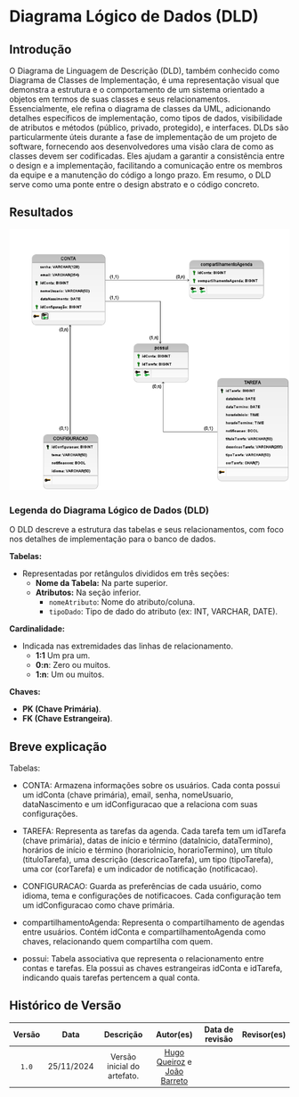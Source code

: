 # Diagrama Lógico de Dados (DLD)

## Introdução

O Diagrama de Linguagem de Descrição (DLD), também conhecido como Diagrama de Classes de Implementação, é uma representação visual que demonstra a estrutura e o comportamento de um sistema orientado a objetos em termos de suas classes e seus relacionamentos. Essencialmente, ele refina o diagrama de classes da UML, adicionando detalhes específicos de implementação, como tipos de dados, visibilidade de atributos e métodos (público, privado, protegido), e interfaces. DLDs são particularmente úteis durante a fase de implementação de um projeto de software, fornecendo aos desenvolvedores uma visão clara de como as classes devem ser codificadas. Eles ajudam a garantir a consistência entre o design e a implementação, facilitando a comunicação entre os membros da equipe e a manutenção do código a longo prazo. Em resumo, o DLD serve como uma ponte entre o design abstrato e o código concreto.

## Resultados

<center>

![DLD](./Logico.png)

</center>

### Legenda do Diagrama Lógico de Dados (DLD)

O DLD descreve a estrutura das tabelas e seus relacionamentos, com foco nos detalhes de implementação para o banco de dados.

**Tabelas:**

* Representadas por retângulos divididos em três seções:
    * **Nome da Tabela:** Na parte superior.
    * **Atributos:** Na seção inferior.
        * `nomeAtributo`: Nome do atributo/coluna.
        * `tipoDado`: Tipo de dado do atributo (ex: INT, VARCHAR, DATE).

**Cardinalidade:**

* Indicada nas extremidades das linhas de relacionamento.
    * **1:1** Um pra um.
    * **0:n**: Zero ou muitos.
    * **1:n**: Um ou muitos.

**Chaves:**

* **PK (Chave Primária)**.
* **FK (Chave Estrangeira)**.

## Breve explicação

Tabelas:

- CONTA: Armazena informações sobre os usuários. Cada conta possui um idConta (chave primária), email, senha, nomeUsuario, dataNascimento e um idConfiguracao que a relaciona com suas configurações.

- TAREFA: Representa as tarefas da agenda. Cada tarefa tem um idTarefa (chave primária), datas de início e término (dataInicio, dataTermino), horários de início e término (horarioInicio, horarioTermino), um título (tituloTarefa), uma descrição (descricaoTarefa), um tipo (tipoTarefa), uma cor (corTarefa) e um indicador de notificação (notificacao).

- CONFIGURACAO: Guarda as preferências de cada usuário, como idioma, tema e configurações de notificacoes. Cada configuração tem um idConfiguracao como chave primária.

- compartilhamentoAgenda: Representa o compartilhamento de agendas entre usuários. Contém idConta e compartilhamentoAgenda como chaves, relacionando quem compartilha com quem.

- possui: Tabela associativa que representa o relacionamento entre contas e tarefas. Ela possui as chaves estrangeiras idConta e idTarefa, indicando quais tarefas pertencem a qual conta.



## Histórico de Versão

| Versão | Data | Descrição | Autor(es) | Data de revisão | Revisor(es) |
| :-: | :-: | :-: | :-: | :-: | :-: |
| `1.0` | 25/11/2024  | Versão inicial do artefato. | [Hugo Queiroz](https://github.com/melohugo) e [João Barreto](https://github.com/JoaoBarreto03) |  |   |

